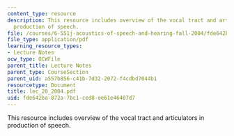```yaml
---
content_type: resource
description: This resource includes overview of the vocal tract and articulators in
  production of speech.
file: /courses/6-551j-acoustics-of-speech-and-hearing-fall-2004/fde642ba872a7bc1ced8ee61e46407d7_lec_20_2004.pdf
file_type: application/pdf
learning_resource_types:
- Lecture Notes
ocw_type: OCWFile
parent_title: Lecture Notes
parent_type: CourseSection
parent_uid: a557b856-c41b-7d32-2072-f4cdbd7044b1
resourcetype: Document
title: lec_20_2004.pdf
uid: fde642ba-872a-7bc1-ced8-ee61e46407d7
---
```

This resource includes overview of the vocal tract and articulators in production of speech.


